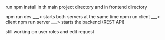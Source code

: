 run npm install in th main project directory and in frontend directory

npm run dev ___> starts both servers at the same time
npm run client ___> client
npm run server ___> starts the backend (REST API) 





still working on user roles and edit request